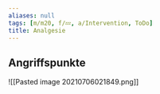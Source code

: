 ```yaml
---
aliases: null
tags: [m/m20, f/💤, a/Intervention, ToDo]
title: Analgesie
---
```



## Angriffspunkte
![[Pasted image 20210706021849.png]]